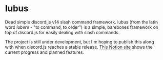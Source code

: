 # Iubus

Dead simple discord.js v14 slash command framework. Iubus (from the latin word _iubere_ - "to command, to order") is a simple, barebones framework on top of discord.js for easily dealing with slash commands.

The project is still under development, but I'm hoping to publish this along with when discord.js reaches a stable release. [This Notion site](https://neoon.notion.site/5c180add7bd94fd2ac52e2465ea2fd33?v=a16babaedf5a4340b7d4c0c45bb7e12e) shows the current progress and planned features.
